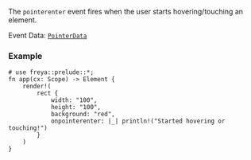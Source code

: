 The `pointerenter` event fires when the user starts hovering/touching an element.

Event Data: [`PointerData`](crate::events::PointerData)

### Example

```rust, no_run
# use freya::prelude::*;
fn app(cx: Scope) -> Element {
    render!(
        rect {
            width: "100",
            height: "100",
            background: "red",
            onpointerenter: |_| println!("Started hovering or touching!")
        }
    )
}
```